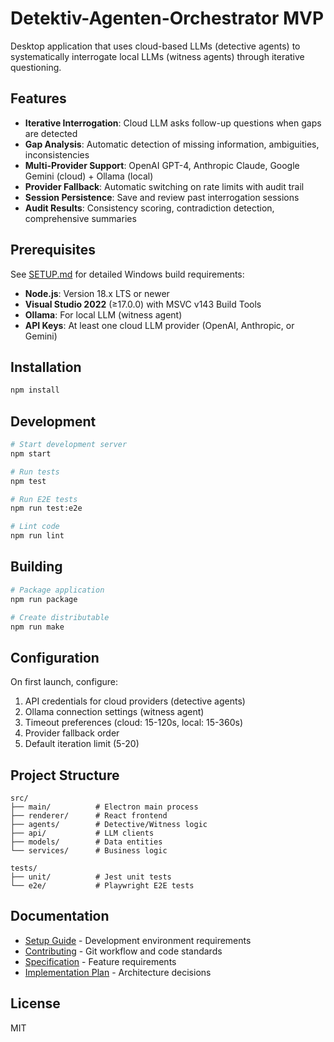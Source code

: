 # Detektiv-Agenten-Orchestrator MVP

Desktop application that uses cloud-based LLMs (detective agents) to systematically interrogate local LLMs (witness agents) through iterative questioning.

## Features

- **Iterative Interrogation**: Cloud LLM asks follow-up questions when gaps are detected
- **Gap Analysis**: Automatic detection of missing information, ambiguities, inconsistencies
- **Multi-Provider Support**: OpenAI GPT-4, Anthropic Claude, Google Gemini (cloud) + Ollama (local)
- **Provider Fallback**: Automatic switching on rate limits with audit trail
- **Session Persistence**: Save and review past interrogation sessions
- **Audit Results**: Consistency scoring, contradiction detection, comprehensive summaries

## Prerequisites

See [SETUP.md](SETUP.md) for detailed Windows build requirements:

- **Node.js**: Version 18.x LTS or newer
- **Visual Studio 2022** (≥17.0.0) with MSVC v143 Build Tools
- **Ollama**: For local LLM (witness agent)
- **API Keys**: At least one cloud LLM provider (OpenAI, Anthropic, or Gemini)

## Installation

```bash
npm install
```

## Development

```bash
# Start development server
npm start

# Run tests
npm test

# Run E2E tests
npm run test:e2e

# Lint code
npm run lint
```

## Building

```bash
# Package application
npm run package

# Create distributable
npm run make
```

## Configuration

On first launch, configure:
1. API credentials for cloud providers (detective agents)
2. Ollama connection settings (witness agent)
3. Timeout preferences (cloud: 15-120s, local: 15-360s)
4. Provider fallback order
5. Default iteration limit (5-20)

## Project Structure

```
src/
├── main/          # Electron main process
├── renderer/      # React frontend
├── agents/        # Detective/Witness logic
├── api/           # LLM clients
├── models/        # Data entities
└── services/      # Business logic

tests/
├── unit/          # Jest unit tests
└── e2e/           # Playwright E2E tests
```

## Documentation

- [Setup Guide](SETUP.md) - Development environment requirements
- [Contributing](CONTRIBUTING.md) - Git workflow and code standards
- [Specification](specs/001-detektiv-agenten-orchestrator/spec.md) - Feature requirements
- [Implementation Plan](specs/001-detektiv-agenten-orchestrator/plan.md) - Architecture decisions

## License

MIT
